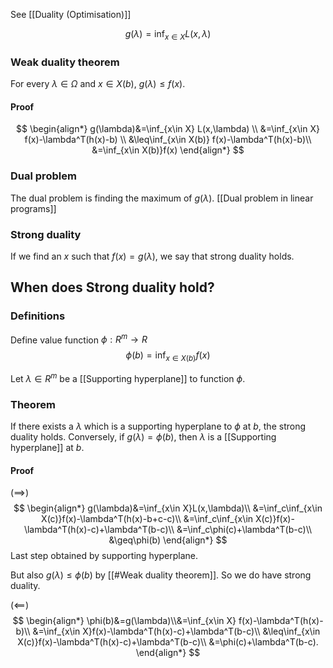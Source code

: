 See [[Duality (Optimisation)]]


$$g(\lambda)=\inf_{x\in X}L(x,\lambda)$$
### Weak duality theorem
For every $\lambda\in\Omega$ and $x\in X(b)$, $g(\lambda)\leq f(x)$.
#### Proof
$$
\begin{align*}
g(\lambda)&=\inf_{x\in X} L(x,\lambda) \\
&=\inf_{x\in X} f(x)-\lambda^T(h(x)-b) \\
&\leq\inf_{x\in X(b)} f(x)-\lambda^T(h(x)-b)\\
&=\inf_{x\in X(b)}f(x)
\end{align*}
$$
### Dual problem
The dual problem is finding the maximum of $g(\lambda)$.
[[Dual problem in linear programs]]

### Strong duality
If we find an $x$ such that $f(x)=g(\lambda)$, we say that strong duality holds.

## When does Strong duality hold?
### Definitions
Define value function $\phi :R^m\rightarrow R$
$$\phi(b)=\inf_{x\in X(b)} f(x)$$

Let $\lambda\in R^m$ be a [[Supporting hyperplane]] to function $\phi$.

### Theorem 
If there exists a $\lambda$ which is a supporting hyperplane to $\phi$ at $b$, the strong duality holds. Conversely, if $g(\lambda)=\phi(b)$, then $\lambda$ is a [[Supporting hyperplane]] at $b$.
#### Proof
($\implies$)
$$
\begin{align*}
g(\lambda)&=\inf_{x\in X}L(x,\lambda)\\
&=\inf_c\inf_{x\in X(c)}f(x)-\lambda^T(h(x)-b+c-c)\\
&=\inf_c\inf_{x\in X(c)}f(x)-\lambda^T(h(x)-c)+\lambda^T(b-c)\\
&=\inf_c\phi(c)+\lambda^T(b-c)\\
&\geq\phi(b)
\end{align*}
$$
Last step obtained by supporting hyperplane.

But also $g(\lambda)\leq\phi(b)$ by [[#Weak duality theorem]].
So we do have strong duality.

($\impliedby$)
$$
\begin{align*}
\phi(b)&=g(\lambda)\\&=\inf_{x\in X} f(x)-\lambda^T(h(x)-b)\\
&=\inf_{x\in X}f(x)-\lambda^T(h(x)-c)+\lambda^T(b-c)\\
&\leq\inf_{x\in X(c)}f(x)-\lambda^T(h(x)-c)+\lambda^T(b-c)\\
&=\phi(c)+\lambda^T(b-c).
\end{align*}
$$
